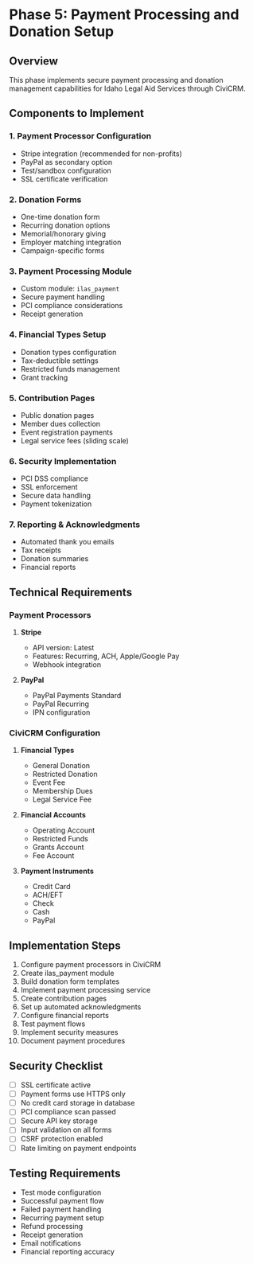# Phase 5: Payment Processing and Donation Setup

## Overview
This phase implements secure payment processing and donation management capabilities for Idaho Legal Aid Services through CiviCRM.

## Components to Implement

### 1. Payment Processor Configuration
- Stripe integration (recommended for non-profits)
- PayPal as secondary option
- Test/sandbox configuration
- SSL certificate verification

### 2. Donation Forms
- One-time donation form
- Recurring donation options
- Memorial/honorary giving
- Employer matching integration
- Campaign-specific forms

### 3. Payment Processing Module
- Custom module: `ilas_payment`
- Secure payment handling
- PCI compliance considerations
- Receipt generation

### 4. Financial Types Setup
- Donation types configuration
- Tax-deductible settings
- Restricted funds management
- Grant tracking

### 5. Contribution Pages
- Public donation pages
- Member dues collection
- Event registration payments
- Legal service fees (sliding scale)

### 6. Security Implementation
- PCI DSS compliance
- SSL enforcement
- Secure data handling
- Payment tokenization

### 7. Reporting & Acknowledgments
- Automated thank you emails
- Tax receipts
- Donation summaries
- Financial reports

## Technical Requirements

### Payment Processors
1. **Stripe**
   - API version: Latest
   - Features: Recurring, ACH, Apple/Google Pay
   - Webhook integration

2. **PayPal**
   - PayPal Payments Standard
   - PayPal Recurring
   - IPN configuration

### CiviCRM Configuration
1. **Financial Types**
   - General Donation
   - Restricted Donation
   - Event Fee
   - Membership Dues
   - Legal Service Fee

2. **Financial Accounts**
   - Operating Account
   - Restricted Funds
   - Grants Account
   - Fee Account

3. **Payment Instruments**
   - Credit Card
   - ACH/EFT
   - Check
   - Cash
   - PayPal

## Implementation Steps

1. Configure payment processors in CiviCRM
2. Create ilas_payment module
3. Build donation form templates
4. Implement payment processing service
5. Create contribution pages
6. Set up automated acknowledgments
7. Configure financial reports
8. Test payment flows
9. Implement security measures
10. Document payment procedures

## Security Checklist
- [ ] SSL certificate active
- [ ] Payment forms use HTTPS only
- [ ] No credit card storage in database
- [ ] PCI compliance scan passed
- [ ] Secure API key storage
- [ ] Input validation on all forms
- [ ] CSRF protection enabled
- [ ] Rate limiting on payment endpoints

## Testing Requirements
- Test mode configuration
- Successful payment flow
- Failed payment handling
- Recurring payment setup
- Refund processing
- Receipt generation
- Email notifications
- Financial reporting accuracy